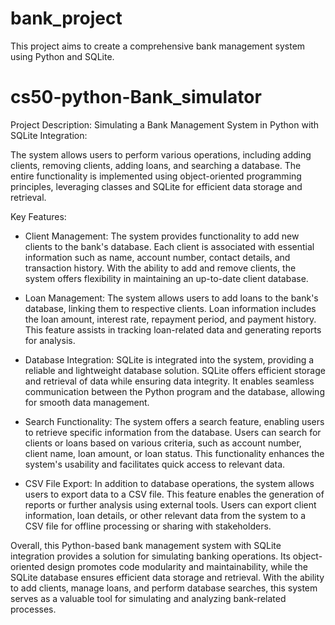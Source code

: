 # bank_project
This project aims to create a comprehensive bank management system using Python and SQLite.



# cs50-python-Bank_simulator 
Project Description: Simulating a Bank Management System in Python with SQLite Integration:

The system allows users to perform various operations, including adding clients, removing clients, adding loans, and searching a database. The entire functionality is implemented using object-oriented programming principles, leveraging classes and SQLite for efficient data storage and retrieval.

Key Features:

* Client Management: The system provides functionality to add new clients to the bank's database. Each client is associated with essential information such as name, account number, contact details, and transaction history. With the ability to add and remove clients, the system offers flexibility in maintaining an up-to-date client database.

* Loan Management: The system allows users to add loans to the bank's database, linking them to respective clients. Loan information includes the loan amount, interest rate, repayment period, and payment history. This feature assists in tracking loan-related data and generating reports for analysis.

* Database Integration: SQLite is integrated into the system, providing a reliable and lightweight database solution. SQLite offers efficient storage and retrieval of data while ensuring data integrity. It enables seamless communication between the Python program and the database, allowing for smooth data management.

* Search Functionality: The system offers a search feature, enabling users to retrieve specific information from the database. Users can search for clients or loans based on various criteria, such as account number, client name, loan amount, or loan status. This functionality enhances the system's usability and facilitates quick access to relevant data.
* CSV File Export: In addition to database operations, the system allows users to export data to a CSV file. This feature enables the generation of reports or further analysis using external tools. Users can export client information, loan details, or other relevant data from the system to a CSV file for offline processing or sharing with stakeholders.

  
Overall, this Python-based bank management system with SQLite integration provides a solution for simulating banking operations. Its object-oriented design promotes code modularity and maintainability, while the SQLite database ensures efficient data storage and retrieval. With the ability to add clients, manage loans, and perform database searches, this system serves as a valuable tool for simulating and analyzing bank-related processes.
